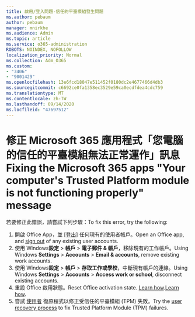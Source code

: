 ```yaml
---
title: 啟用/登入問題-信任的平臺模組發生問題
ms.author: pebaum
author: pebaum
manager: mnirkhe
ms.audience: Admin
ms.topic: article
ms.service: o365-administration
ROBOTS: NOINDEX, NOFOLLOW
localization_priority: Normal
ms.collection: Adm_O365
ms.custom:
- "3406"
- "9001429"
ms.openlocfilehash: 13e6fcd18047e511452f0180dc2e4677466d4db3
ms.sourcegitcommit: c6692ce0fa1358ec3529e59ca0ecdfdea4cdc759
ms.translationtype: MT
ms.contentlocale: zh-TW
ms.lasthandoff: 09/14/2020
ms.locfileid: "47697512"
---
```

# <a name="fixing-the-microsoft-365-apps-your-computers-trusted-platform-module-is-not-functioning-properly-message"></a><span data-ttu-id="22b9d-102">修正 Microsoft 365 應用程式「您電腦的信任的平臺模組無法正常運作」訊息</span><span class="sxs-lookup"><span data-stu-id="22b9d-102">Fixing the Microsoft 365 apps "Your computer's Trusted Platform module is not functioning properly" message</span></span>

<span data-ttu-id="22b9d-103">若要修正此錯誤，請嘗試下列步驟：</span><span class="sxs-lookup"><span data-stu-id="22b9d-103">To fix this error, try the following:</span></span>

1. <span data-ttu-id="22b9d-104">開啟 Office App，並 [[登出]](https://support.office.com/article/5a20dc11-47e9-4b6f-945d-478cb6d92071) 任何現有的使用者帳戶。</span><span class="sxs-lookup"><span data-stu-id="22b9d-104">Open an Office app, and [sign out](https://support.office.com/article/5a20dc11-47e9-4b6f-945d-478cb6d92071) of any existing user accounts.</span></span>   
2. <span data-ttu-id="22b9d-105">使用 Windows**設定**  >  **帳戶**  >  **電子郵件 & 帳戶**，移除現有的工作帳戶。</span><span class="sxs-lookup"><span data-stu-id="22b9d-105">Using Windows **Settings** > **Accounts** > **Email & accounts**, remove existing work accounts.</span></span> 
3. <span data-ttu-id="22b9d-106">使用 Windows**設定**  >  **帳戶**  >  **存取工作或學校**，中斷現有帳戶的連線。</span><span class="sxs-lookup"><span data-stu-id="22b9d-106">Using Windows **Settings** > **Accounts** > **Access work or school**, disconnect existing accounts.</span></span> 
4. <span data-ttu-id="22b9d-107">重設 Office 啟用狀態。</span><span class="sxs-lookup"><span data-stu-id="22b9d-107">Reset Office activation state.</span></span> <span data-ttu-id="22b9d-108">[Learn how](https://docs.microsoft.com/office365/troubleshoot/activation/reset-office-365-proplus-activation-state
).</span><span class="sxs-lookup"><span data-stu-id="22b9d-108">[Learn how](https://docs.microsoft.com/office365/troubleshoot/activation/reset-office-365-proplus-activation-state
).</span></span>
5. <span data-ttu-id="22b9d-109">嘗試 [使用者](https://docs.microsoft.com/office365/troubleshoot/administration/connection-issue-when-sign-in-office-2016#symptom-2) 復原程式以修正受信任的平臺模組 (TPM) 失敗。</span><span class="sxs-lookup"><span data-stu-id="22b9d-109">Try the [user recovery process](https://docs.microsoft.com/office365/troubleshoot/administration/connection-issue-when-sign-in-office-2016#symptom-2) to fix Trusted Platform Module (TPM) failures.</span></span>